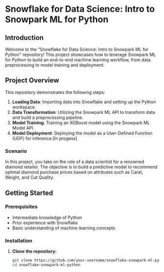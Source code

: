 # Snowflake for Data Science: Intro to Snowpark ML for Python

## Introduction

Welcome to the "Snowflake for Data Science: Intro to Snowpark ML for Python" repository! This project showcases how to leverage Snowpark ML for Python to build an end-to-end machine learning workflow, from data preprocessing to model training and deployment.

## Project Overview

This repository demonstrates the following steps:

1. **Loading Data**: Importing data into Snowflake and setting up the Python workspace.
2. **Data Transformation**: Utilizing the Snowpark ML API to transform data and build a preprocessing pipeline.
3. **Model Training**: Training an XGBoost model using the Snowpark ML Model API.
4. **Model Deployment**: Deploying the model as a User-Defined Function (UDF) for inference.[In progess]

### Scenario

In this project, you take on the role of a data scientist for a renowned diamond retailer. The objective is to build a predictive model to recommend optimal diamond purchase prices based on attributes such as Carat, Weight, and Cut Quality.

## Getting Started

### Prerequisites

- Intermediate knowledge of Python
- Prior experience with Snowflake
- Basic understanding of machine learning concepts

### Installation

1. **Clone the repository:**

   ```sh
   git clone https://github.com/your-username/snowflake-snowpark-ml-python.git
   cd snowflake-snowpark-ml-python

